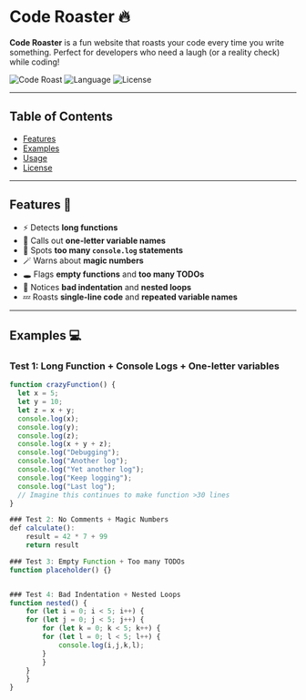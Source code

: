# Code Roaster 🔥

**Code Roaster** is a fun website that roasts your code every time you write something. Perfect for developers who need a laugh (or a reality check) while coding!  

![Code Roast](https://img.shields.io/badge/Status-Active-brightgreen) ![Language](https://img.shields.io/badge/Language-JavaScript%20%7C%20Python-blue) ![License](https://img.shields.io/badge/License-MIT-yellow)

---

## Table of Contents

- [Features](#features)  
- [Examples](#examples)  
- [Usage](#usage)  
- [License](#license)  

---

## Features 🎯

- ⚡ Detects **long functions**  
- 🤯 Calls out **one-letter variable names**  
- 📝 Spots **too many `console.log` statements**  
- 🪄 Warns about **magic numbers**  
- 🕳️ Flags **empty functions** and **too many TODOs**  
- 🎨 Notices **bad indentation** and **nested loops**  
- 💤 Roasts **single-line code** and **repeated variable names**  

---

## Examples 💻

### Test 1: Long Function + Console Logs + One-letter variables
```javascript
function crazyFunction() {
  let x = 5;
  let y = 10;
  let z = x + y;
  console.log(x);
  console.log(y);
  console.log(z);
  console.log(x + y + z);
  console.log("Debugging");
  console.log("Another log");
  console.log("Yet another log");
  console.log("Keep logging");
  console.log("Last log");
  // Imagine this continues to make function >30 lines
}

### Test 2: No Comments + Magic Numbers
def calculate():
    result = 42 * 7 + 99
    return result

### Test 3: Empty Function + Too many TODOs
function placeholder() {}


### Test 4: Bad Indentation + Nested Loops
function nested() {
    for (let i = 0; i < 5; i++) {
	for (let j = 0; j < 5; j++) {
	    for (let k = 0; k < 5; k++) {
		for (let l = 0; l < 5; l++) {
		    console.log(i,j,k,l);
		}
	    }
	}
    }
}